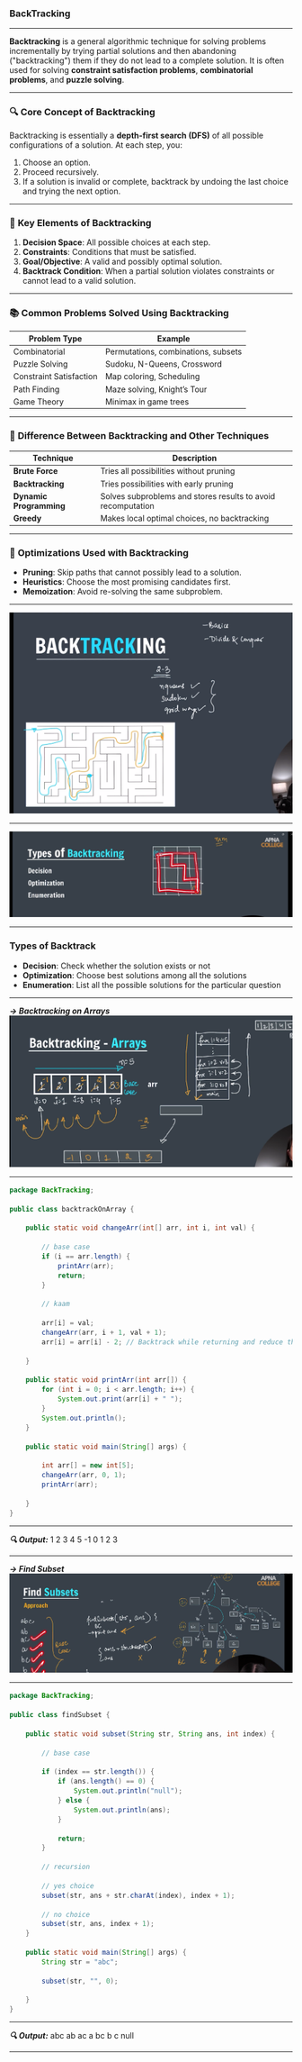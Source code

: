 ### BackTracking

---

**Backtracking** is a general algorithmic technique for solving problems incrementally by trying partial solutions and then abandoning ("backtracking") them if they do not lead to a complete solution. It is often used for solving **constraint satisfaction problems**, **combinatorial problems**, and **puzzle solving**.

---

### 🔍 **Core Concept of Backtracking**

Backtracking is essentially a **depth-first search (DFS)** of all possible configurations of a solution. At each step, you:

1. Choose an option.
2. Proceed recursively.
3. If a solution is invalid or complete, backtrack by undoing the last choice and trying the next option.

---

### 🧱 **Key Elements of Backtracking**

1. **Decision Space**: All possible choices at each step.
2. **Constraints**: Conditions that must be satisfied.
3. **Goal/Objective**: A valid and possibly optimal solution.
4. **Backtrack Condition**: When a partial solution violates constraints or cannot lead to a valid solution.

---

### 📚 **Common Problems Solved Using Backtracking**

| Problem Type            | Example                             |
| ----------------------- | ----------------------------------- |
| Combinatorial           | Permutations, combinations, subsets |
| Puzzle Solving          | Sudoku, N-Queens, Crossword         |
| Constraint Satisfaction | Map coloring, Scheduling            |
| Path Finding            | Maze solving, Knight’s Tour         |
| Game Theory             | Minimax in game trees               |

---

### 🔄 **Difference Between Backtracking and Other Techniques**

| Technique               | Description                                                  |
| ----------------------- | ------------------------------------------------------------ |
| **Brute Force**         | Tries all possibilities without pruning                      |
| **Backtracking**        | Tries possibilities with early pruning                       |
| **Dynamic Programming** | Solves subproblems and stores results to avoid recomputation |
| **Greedy**              | Makes local optimal choices, no backtracking                 |

---

### 🧠 **Optimizations Used with Backtracking**

- **Pruning**: Skip paths that cannot possibly lead to a solution.
- **Heuristics**: Choose the most promising candidates first.
- **Memoization**: Avoid re-solving the same subproblem.

---

![backtrack](images/image.png)

---

![types of backtrack](images/image1.png)

---

### **Types of Backtrack**

- **Decision**: Check whether the solution exists or not
- **Optimization**: Choose best solutions among all the solutions
- **Enumeration**: List all the possible solutions for the particular question

---

**_-> Backtracking on Arrays_**
![Array Backtrack](images/image2.png)

---

```java
package BackTracking;

public class backtrackOnArray {

    public static void changeArr(int[] arr, int i, int val) {

        // base case
        if (i == arr.length) {
            printArr(arr);
            return;
        }

        // kaam

        arr[i] = val;
        changeArr(arr, i + 1, val + 1);
        arr[i] = arr[i] - 2; // Backtrack while returning and reduce the value by 2

    }

    public static void printArr(int arr[]) {
        for (int i = 0; i < arr.length; i++) {
            System.out.print(arr[i] + " ");
        }
        System.out.println();
    }

    public static void main(String[] args) {

        int arr[] = new int[5];
        changeArr(arr, 0, 1);
        printArr(arr);

    }
}
```

---

**_🔍 Output:_**
1 2 3 4 5
-1 0 1 2 3

---

**_-> Find Subset_**
![subset](images/image3.png)

---

```java
package BackTracking;

public class findSubset {

    public static void subset(String str, String ans, int index) {

        // base case

        if (index == str.length()) {
            if (ans.length() == 0) {
                System.out.println("null");
            } else {
                System.out.println(ans);
            }

            return;
        }

        // recursion

        // yes choice
        subset(str, ans + str.charAt(index), index + 1);

        // no choice
        subset(str, ans, index + 1);
    }

    public static void main(String[] args) {
        String str = "abc";

        subset(str, "", 0);

    }
}
```

---

**_🔍 Output:_**
abc
ab
ac
a
bc
b
c
null

---
